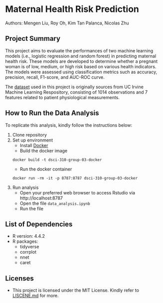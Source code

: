 # Maternal Health Risk Prediction

Authors: Mengen Liu, Roy Oh, Kim Tan Palanca, Nicolas Zhu

## Project Summary
This project aims to evaluate the performances of two machine learning models (i.e., logistic regression and random forest)  in predicting maternal health risk. These models are developed to determine whether a pregnant woman is of low, medium, or high risk based on various health indicators. The models were assessed using classification metrics such as accuracy, precision, recall, F1-score, and AUC-ROC curve. 

The [dataset](https://archive.ics.uci.edu/dataset/863/maternal+health+risk) used in this project is originally sources from UC Irvine Machine Learning Respository, consisting of 1014 observations and 7 features related to patient physiological measurements. 

## How to Run the Data Analysis
To replicate this analysis, kindly follow the instructions below:
1. Clone repository
2. Set up environment
    - Install [Docker](https://www.docker.com/get-started/)
    - Build the docker image
    ``` 
    docker build -t dsci-310-group-03-docker
    ```
    - Run the docker container
    ```
    docker run -rm -it -p 8787:8787 dsci-310-group-03-docker
3. Run analysis
    - Open your preferred web browser to access Rstudio via http://localhost:8787
    - Open the file `data_analysis.ipynb`
    - Run the file

## List of Dependencies
- R version: 4.4.2
- R packages:
    - tidyverse
    - corrplot
    - nnet
    - caret

## Licenses
- This project is licensed under the MIT License. Kindly refer to [LISCENE.md](https://github.com/DSCI-310-2025/dsci-310-group-03/blob/main/LICENSE.md) for more.